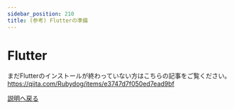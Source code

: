 ```yaml
---
sidebar_position: 210
title: (参考) Flutterの準備
---
```


# Flutter

まだFlutterのインストールが終わっていない方はこちらの記事をご覧ください。  
https://qiita.com/Rubydog/items/e3747d7f050ed7ead9bf

<a href="/docs-jp/start" class='linkbutton'>説明へ戻る</a>
